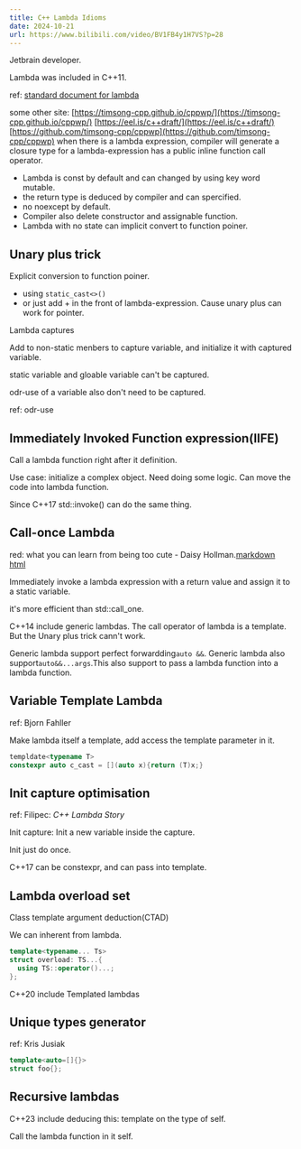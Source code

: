```yaml
---
title: C++ Lambda Idioms
date: 2024-10-21
url: https://www.bilibili.com/video/BV1FB4y1H7VS?p=28
---
```


Jetbrain developer.

Lambda was included in C++11.

ref: [standard document for lambda](https://eel.is/c++draft/expr.prim.lambda)

some other site: [https://timsong-cpp.github.io/cppwp/](https://timsong-cpp.github.io/cppwp/) [https://eel.is/c++draft/](https://eel.is/c++draft/) [https://github.com/timsong-cpp/cppwp](https://github.com/timsong-cpp/cppwp)
when there is a lambda expression, compiler will generate a closure type for a lambda-expression has a public inline function call operator.

- Lambda is const by default and can changed by using key word mutable.
- the return type is deduced by compiler and can spercified.
- no noexcept by default.
- Compiler also delete constructor and assignable function.
- Lambda with no state can implicit convert to function poiner.

## Unary plus trick

Explicit conversion to function poiner.

- using `static_cast<>()`
- or just add + in the front of lambda-expression. Cause unary plus can work for pointer.

Lambda captures

Add to non-static menbers to capture variable, and initialize it with captured variable.

static variable and gloable variable can't be captured.

odr-use of a variable also don't need to be captured.

ref: odr-use

## Immediately Invoked Function expression(IIFE)

Call a lambda function right after it definition.

Use case: initialize a complex object. Need doing some logic. Can move the code into lambda function.

Since C++17 std::invoke() can do the same thing.

## Call-once Lambda

red: what you can learn from being too cute - Daisy Hollman.[markdown](../../cpp/what_you_can_learn_from_being_too_cute_part_1.md) [html](../../cpp/what_you_can_learn_from_being_too_cute_part_1.html)

Immediately invoke a lambda expression with a return value and assign it to a static variable.

it's more efficient than std::call_one.

C++14 include generic lambdas. The call operator of lambda is a template. But the Unary plus trick cann't work.

Generic lambda support perfect forwardding`auto &&`. Generic lambda also support`auto&&...args`.This also support to pass a lambda function into a lambda function.

## Variable Template Lambda

ref: Bjorn Fahller

Make lambda itself a template, add access the template parameter in it.

```cpp
templdate<typename T>
constexpr auto c_cast = [](auto x){return (T)x;}
```

## Init capture optimisation

ref: Filipec: *C++ Lambda Story*

Init capture: Init a new variable inside the capture.

Init just do once.

C++17 can be constexpr, and can pass into template.

## Lambda overload set

Class template argument deduction(CTAD)

We can inherent from lambda.

```cpp
template<typename... Ts>
struct overload: TS...{
  using TS::operator()...;
};
```

C++20 include Templated lambdas

## Unique types generator

ref: Kris Jusiak

```cpp
template<auto=[]{}>
struct foo{};
```

## Recursive lambdas

C++23 include deducing this: template on the type of self.

Call the lambda function in it self.
